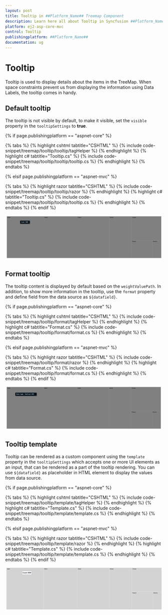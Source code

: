 ```yaml
---
layout: post
title: Tooltip in ##Platform_Name## Treemap Component
description: Learn here all about Tooltip in Syncfusion ##Platform_Name## Treemap component of Syncfusion Essential JS 2 and more.
platform: ej2-asp-core-mvc
control: Tooltip
publishingplatform: ##Platform_Name##
documentation: ug
---
```


# Tooltip

Tooltip is used to display details about the items in the TreeMap. When space constraints prevent us from displaying the information using Data Labels, the tooltip comes in handy.

## Default tooltip

The tooltip is not visible by default, to make it visible, set the `visible` property in the `tooltipSettings` to **true**.

{% if page.publishingplatform == "aspnet-core" %}

{% tabs %}
{% highlight cshtml tabtitle="CSHTML" %}
{% include code-snippet/treemap/tooltip/tooltip/tagHelper %}
{% endhighlight %}
{% highlight c# tabtitle="Tooltip.cs" %}
{% include code-snippet/treemap/tooltip/tooltip/tooltip.cs %}
{% endhighlight %}
{% endtabs %}

{% elsif page.publishingplatform == "aspnet-mvc" %}

{% tabs %}
{% highlight razor tabtitle="CSHTML" %}
{% include code-snippet/treemap/tooltip/tooltip/razor %}
{% endhighlight %}
{% highlight c# tabtitle="Tooltip.cs" %}
{% include code-snippet/treemap/tooltip/tooltip/tooltip.cs %}
{% endhighlight %}
{% endtabs %}
{% endif %}



![TreeMap with tooltip](images/Tooltip/Tooltip.png)

## Format tooltip

The tooltip content is displayed by default based on the `weightValuePath`. In addition, to show more information in the tooltip, use the `format` property and define field from the data source as `${datafield}`.

{% if page.publishingplatform == "aspnet-core" %}

{% tabs %}
{% highlight cshtml tabtitle="CSHTML" %}
{% include code-snippet/treemap/tooltip/format/tagHelper %}
{% endhighlight %}
{% highlight c# tabtitle="Format.cs" %}
{% include code-snippet/treemap/tooltip/format/format.cs %}
{% endhighlight %}
{% endtabs %}

{% elsif page.publishingplatform == "aspnet-mvc" %}

{% tabs %}
{% highlight razor tabtitle="CSHTML" %}
{% include code-snippet/treemap/tooltip/format/razor %}
{% endhighlight %}
{% highlight c# tabtitle="Format.cs" %}
{% include code-snippet/treemap/tooltip/format/format.cs %}
{% endhighlight %}
{% endtabs %}
{% endif %}



![TreeMap with tooltip format](images/Tooltip/TooltipFormat.png)

## Tooltip template

Tooltip can be rendered as a custom component using the `template` property in the `tooltipSettings` which accepts one or more UI elements as an input, that can be rendered as a part of the tooltip rendering. You can use `${datafield}` as placeholder in HTML element to display the values from data source.

{% if page.publishingplatform == "aspnet-core" %}

{% tabs %}
{% highlight cshtml tabtitle="CSHTML" %}
{% include code-snippet/treemap/tooltip/template/tagHelper %}
{% endhighlight %}
{% highlight c# tabtitle="Template.cs" %}
{% include code-snippet/treemap/tooltip/template/template.cs %}
{% endhighlight %}
{% endtabs %}

{% elsif page.publishingplatform == "aspnet-mvc" %}

{% tabs %}
{% highlight razor tabtitle="CSHTML" %}
{% include code-snippet/treemap/tooltip/template/razor %}
{% endhighlight %}
{% highlight c# tabtitle="Template.cs" %}
{% include code-snippet/treemap/tooltip/template/template.cs %}
{% endhighlight %}
{% endtabs %}
{% endif %}



![TreeMap with tooltip template](images/Tooltip/Template.png)